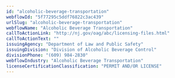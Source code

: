 ```yaml
---
id: "alcoholic-beverage-transportation"
webflowId: "5f77295c5ddf76822c3ac439"
urlSlug: "alcoholic-beverage-transportation"
webflowName: "Alcoholic Beverage Transportation"
callToActionLink: "http://nj.gov/oag/abc/licensing-files.html"
callToActionText: ""
issuingAgency: "Department of Law and Public Safety"
issuingDivision: "Division of Alcoholic Beverage Control"
divisionPhone: "(609) 984-2830"
webflowIndustry: "Alcoholic Beverage Transportation"
licenseCertificationClassification: "PERMIT AND/OR LICENSE"
---
```

